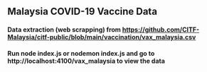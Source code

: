 
## Malaysia COVID-19 Vaccine Data
#### Data extraction (web scrapping) from https://github.com/CITF-Malaysia/citf-public/blob/main/vaccination/vax_malaysia.csv
#### Run node index.js or nodemon index.js and go to http://localhost:4100/vax_malaysia to view the data
